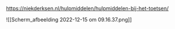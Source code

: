 https://niekderksen.nl/hulpmiddelen/hulpmiddelen-bij-het-toetsen/

![[Scherm_afbeelding 2022-12-15 om 09.16.37.png]]